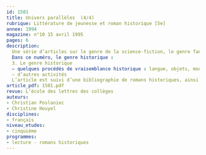 ```yaml
---
id: 1501
title: Univers parallèles  (4/4)
rubrique: Littérature de jeunesse et roman historique [5e]
annee: 1994
magazine: n°10 15 avril 1995
pages: 6
description: 
  Une série d’articles sur le genre de la science-fiction, le genre fantastique, historique et le ton naïf…
  Dans ce numéro, le genre historique :
  3. Le genre historique
  – quelques procédés de vraisemblance historique : langue, objets, modes de transport, professions, habillement, réalités sociales
  – d’autres activités
  L’article est suivi d’une bibliographie de romans historiques, ainsi que de six extraits d’œuvres de littérature jeunesse relevant de ce genre.
article_pdf: 1501.pdf
revue: L’école des lettres des collèges
auteurs:
- Christian Poslaniec
- Christine Houyel
disciplines:
- français
niveau_etudes:
- cinquième
programmes:
- lecture - romans historiques
---
```

